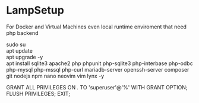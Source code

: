 # LampSetup
For Docker and Virtual Machines even local runtime enviroment that need php backend

  sudo su <br>
  apt update <br>
  apt upgrade -y <br>
  apt install sqlite3 apache2 php phpunit php-sqlite3 php-interbase php-odbc php-mysql php-mssql php-curl mariadb-server openssh-server composer git nodejs npm nano neovim vim lynx -y 


GRANT ALL PRIVILEGES ON *.* TO 'superuser'@'%' WITH GRANT OPTION;
FLUSH PRIVILEGES;
EXIT;
